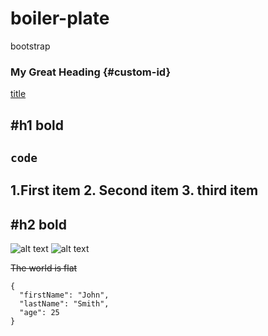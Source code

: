 # boiler-plate
bootstrap



### My Great Heading {#custom-id}

[title](https://www.example.com)

#h1 **bold**
---
`code`
---
1.First item
2. Second item
3. third item 
---
#h2  **bold**
---
![alt text](image.jpg)
![alt text](image.jpg)

~~The world is flat~~

```
{
  "firstName": "John",
  "lastName": "Smith",
  "age": 25
}
```
